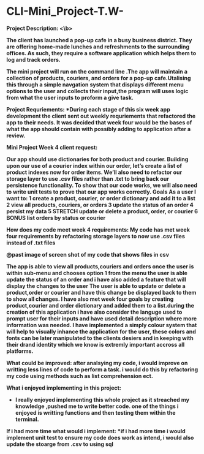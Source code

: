 # CLI-Mini_Project-T.W-


<b> Project Description: <\b>

The client has launched a pop-up cafe in a busy business district. They are offering home-made lunches and refreshments to the surrounding offices. As such, they require a software application which helps them to log and track orders.

The mini project will run on the command line .The app will maintain a collection of products, couriers, and orders for a pop-up cafe.Utalising this through a simple navgation system that displays different menu options to the user and collects their input,the program will uses logic from what the user inputs to proform a give task.

Project Requriements:
*During each stage of this six week app development the client sent out weekly requriements that refactored the app to their needs. It was decided that week four would be the bases of what the app should contain with possibly adding to application after a review.

Mini Project Week 4 client request:

Our app should use dictionaries for both product and courier. 
Building upon our use of a courier index within our order, let’s create a list of product indexes now for order items. 
We’ll also need to refactor our storage layer to use .csv files rather than .txt to bring back our persistence functionality. 
To show that our code works, we will also need to write unit tests to prove that our app works correctly. 
Goals As a user I want to: 
1 create a product, courier, or order dictionary and add it to a list
2 view all products, couriers, or orders
3 update the status of an order 
4 persist my data 
5 STRETCH update or delete a product, order, or courier 
6  BONUS list orders by status or courier 

>>>>>
How does my code meet week 4 requirements:
My code has met week four requirements by refactoring storage layers to now use .csv files instead of .txt files 

@past image of screen shot of my code that shows files in csv

The app is able to view all products,couriers and orders once the user is within sub-menu and chooses option 1 from the menu
the user is able update the status of an order and i have also added a feature that will display the changes to the user
The user is able to update or delete a product,order or courier and have this change be displayed back to them to show all changes.
I have also met week four goals by creating product,courier and order dictionary and added them to a list.during the creation of this application 
i have also consider the languge used to prompt user for their inputs and have used detail description where more information was needed.
I have implemented a simply colour system that will help to visually inhance the application for the user, these colors and fonts can be later manipulated to the clients desiers and in keeping with their drand identity which we know is extremly important accross all platforms.
 
What could be improved:
after analsying my code, i would improve on writting less lines of code to perform a task. i would do this by refactoring my code 
using methods such as list comprehension ect.

What i enjoyed implementing in this project:
* I really enjoyed implementing this whole project as it streached my knowledge ,pushed me to write better code.
one of the things i enjoyed is writting functions and then testing them within the terminal.

If i had more time what would i implement:
*if i had more time i would implement unit test to ensure my code does work as intend, i would also update the stoarge from .csv to using sql 
